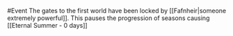 #Event
The gates to the first world have been locked by [[Fafnheir|someone extremely powerful]]. This pauses the progression of seasons causing 
[[Eternal Summer - 0 days]]